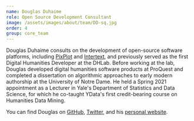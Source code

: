 ```yaml
---
name: Douglas Duhaime
role: Open Source Development Consultant
image: /assets/images/about/team/DD-sq.jpg
order: 4
group: core_team
---
```


Douglas Duhaime consults on the development of open-source software platforms, including [PixPlot](https://dhlab.yale.edu/projects/pixplot/) and [Intertext](https://dhlab.yale.edu/projects/intertext/), and previously served as the first Digital Humanities Developer at the DHLab. Before working at the lab, Douglas developed digital humanities software products at ProQuest and completed a dissertation on algorithmic approaches to early modern authorship at the University of Notre Dame. He held a Spring 2021 appointment as a Lecturer in Yale's Department of Statistics and Data Science, for which he co-taught YData's first credit-bearing course on Humanities Data Mining.

You can find Douglas on [GitHub](https://github.com/duhaime), [Twitter](https://twitter.com/douglasduhaime), and his [personal website](http://douglasduhaime.com/).
